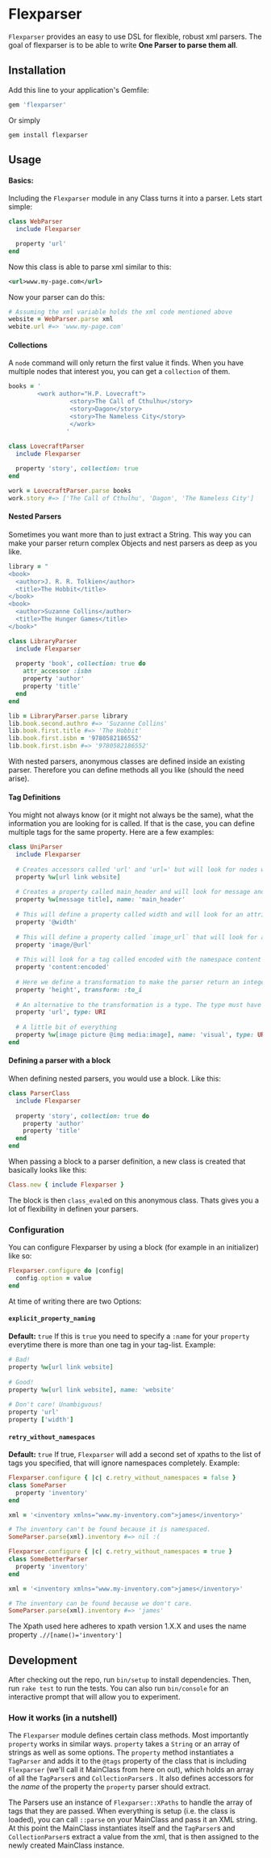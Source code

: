 # Flexparser
`Flexparser` provides an easy to use DSL for flexible, robust xml parsers.  The goal of flexparser is to be able to write **One Parser to parse them all**. 

## Installation

Add this line to your application's Gemfile:

```ruby
gem 'flexparser'
```

Or simply
```shell
gem install flexparser
```

## Usage
#### Basics:

Including the `Flexparser` module in any Class turns it into a parser. 
Lets start simple:
```ruby
class WebParser
  include Flexparser

  property 'url'
end
```
Now this class is able to parse xml similar to this:
```xml
<url>www.my-page.com</url>
```
Now your parser can do this:
```ruby
# Assuming the xml variable holds the xml code mentioned above
website = WebParser.parse xml
webite.url #=> 'www.my-page.com'
```

#### Collections
A `node` command will only return the first value it finds. When you have multiple nodes that interest you, you can get a `collection` of them.
```ruby
books = '
		<work author="H.P. Lovecraft">
                 <story>The Call of Cthulhu</story>
                 <story>Dagon</story>
                 <story>The Nameless City</story>
                 </work>
                '
                 
class LovecraftParser
  include Flexparser

  property 'story', collection: true
end

work = LovecraftParser.parse books
work.story #=> ['The Call of Cthulhu', 'Dagon', 'The Nameless City']
```

#### Nested Parsers
Sometimes you want more than to just extract a String. This way you can make your parser return complex Objects and nest parsers as deep as you like.
```ruby
library = "
<book>
  <author>J. R. R. Tolkien</author>
  <title>The Hobbit</title>
</book>
<book>
  <author>Suzanne Collins</author>
  <title>The Hunger Games</title>
</book>"

class LibraryParser
  include Flexparser
  
  property 'book', collection: true do
    attr_accessor :isbn
    property 'author'
    property 'title'
  end
end

lib = LibraryParser.parse library
lib.book.second.authro #=> 'Suzanne Collins'
lib.book.first.title #=> 'The Hobbit'
lib.book.first.isbn = '9780582186552'
lib.book.first.isbn #=> '9780582186552'
```
With nested parsers, anonymous classes are defined inside an existing parser. Therefore you can define methods all you like (should the need arise).

#### Tag Definitions
You might not always know (or it might not always be the same), what the information you are looking for is called. If that is the case, you can define multiple tags for the same property. Here are a few examples:
```ruby
class UniParser
  include Flexparser
  
  # Creates accessors called 'url' and 'url=' but will look for nodes with the name url, link and website. Will return the first thing it finds.
  property %w[url link website]
  
  # Creates a property called main_header and will look for message and title
  property %w[message title], name: 'main_header'
  
  # This will define a property called width and will look for an attribute of the same name
  property '@width'
  
  # This will define a property called `image_url` that will look for a node called 'image' and extract its 'url' attribute
  property 'image/@url'
  
  # This will look for a tag called encoded with the namespace content
  property 'content:encoded'
  
  # Here we define a transformation to make the parser return an integer
  property 'height', transform: :to_i
  
  # An alternative to the transformation is a type. The type must have a #parse method that receives a string
  property 'url', type: URI
  
  # A little bit of everything
  property %w[image picture @img media:image], name: 'visual', type: URI, collection: true
end
```
#### Defining a parser with a block
When defining nested parsers, you would use a block. Like this:
```ruby
class ParserClass
  include Flexparser
  
  property 'story', collection: true do
    property 'author'
    property 'title'
  end
end
```
When passing a block to a parser definition, a new class is created that basically looks like this:
```ruby
Class.new { include Flexparser }
```
The block is then `class_eval`ed on this anonymous class. Thats gives you a lot of flexibility in definen your parsers. 

### Configuration
You can configure Flexparser by using a block (for example in an initializer) like so:
```ruby
Flexparser.configure do |config|
  config.option = value
end
```
At time of writing there are two Options:

####  `explicit_property_naming` 
**Default:**  `true`
If this is `true` you need to specify a `:name` for your `property` everytime there is more than one tag in your tag-list.
Example: 
```ruby
# Bad!
property %w[url link website]
    
# Good!
property %w[url link website], name: 'website'
    
# Don't care! Unambiguous!
property 'url'
property ['width']
```
#### `retry_without_namespaces`
**Default:** `true`
If true, `Flexparser` will add a second set of xpaths to the list of tags you specified, that will ignore namespaces completely.
Example: 
```ruby
Flexparser.configure { |c| c.retry_without_namespaces = false }
class SomeParser
  property 'inventory'
end

xml = '<inventory xmlns="www.my-inventory.com">james</inventory>'

# The inventory can't be found because it is namespaced.
SomeParser.parse(xml).inventory #=> nil :(

Flexparser.configure { |c| c.retry_without_namespaces = true }
class SomeBetterParser
  property 'inventory'
end

xml = '<inventory xmlns="www.my-inventory.com">james</inventory>'

# The inventory can be found because we don't care.
SomeParser.parse(xml).inventory #=> 'james'
```
The Xpath used here adheres to xpath version 1.X.X and uses the name property `.//[name()='inventory']`

## Development

After checking out the repo, run `bin/setup` to install dependencies. Then, run `rake test` to run the tests. You can also run `bin/console` for an interactive prompt that will allow you to experiment.

### How it works (in a nutshell)
The `Flexparser` module defines certain class methods. Most importantly `property` works in similar ways.
`property` takes a `String` or an array of strings as well as some options. The `property` method instantiates a `TagParser` and adds it to the `@tags` property of the class that is including `Flexparser` (we'll call it MainClass from here on out), which holds an array of all the `TagParser`s and `CollectionParser`s . It also defines accessors for the *name* of the property the `property` parser should extract. 

The Parsers use an instance of `Flexparser::XPaths` to handle the array of tags that they are passed.
When everything is setup (i.e. the class is loaded), you can call `::parse` on your MainClass and pass it an XML string.  At this point the MainClass instantiates itself and the `TagParser`s and `CollectionParser`s extract a value from the xml, that is then assigned to the newly created MainClass instance.

